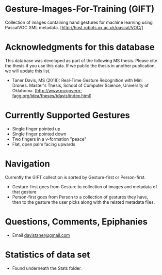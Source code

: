 # Gesture-Images-For-Training (GIFT)
Collection of images containing hand gestures for machine learning using PascalVOC XML metadata. [http://host.robots.ox.ac.uk/pascal/VOC/]

# Acknowledgments for this database
This database was developed as part of the following MS thesis.  Please cite the thesis if you use this data.  If we public the thesis in another publication, we will update this list.

* Taner Davis, MS (2018): Real-Time Gesture Recognition with Mini Drones. Master's Thesis, School of Computer Science, University of Oklahoma. [http://www.mcgovern-fagg.org/idea/theses/tdavis/index.html]

# Currently Supported Gestures
* Single finger pointed up
* Single finger pointed down
* Two fingers in a v-formation "peace"
* Flat, open palm facing upwards

# Navigation
Currently the GIFT collection is sorted by Gesture-first or Person-first.
* Gesture-first goes from Gesture to collection of images and metadata of that gesture
* Person-first goes from Person to a collection of gestures they have, then to the gesture the user picks along with the related metadata files.

# Questions, Comments, Epiphanies
* Email davistaner@gmail.com

# Statistics of data set
* Found underneath the Stats folder.
